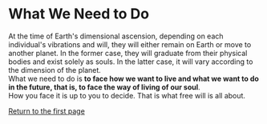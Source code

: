 # What We Need to Do
At the time of Earth's dimensional ascension, depending on each individual's vibrations and will, they will either remain on Earth or move to another planet. In the former case, they will graduate from their physical bodies and exist solely as souls. In the latter case, it will vary according to the dimension of the planet.<br>
What we need to do is **to face how we want to live and what we want to do in the future, that is, to  face the way of living of our soul**.<br>
How you face it is up to you to decide. That is what free will is all about.

[Return to the first page](../README.md)